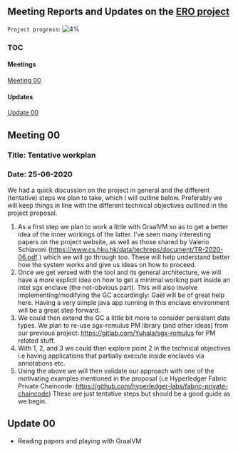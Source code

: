 ## Meeting Reports and Updates on the [ERO project](docs/ero-proposal.pdf) 
`Project progress`: ![4%](https://progress-bar.dev/4)

### TOC
#### Meetings
[Meeting 00](#m00)


#### Updates
[Update 00](#u00)

## Meeting 00
### Title: Tentative workplan
### Date: 25-06-2020
We had a quick discussion on the project in general and the different (tentative) steps we plan to take, which I will outline below. Preferably we will keep things in line with the different technical objectives outlined in the project proposal.
1. As a first step we plan to work a little with GraalVM so as to get a better idea of the inner workings of the latter. I've seen many interesting papers on the project website, as well as those shared by Valerio Schiavoni (https://www.cs.hku.hk/data/techreps/document/TR-2020-06.pdf ) which we will go through too. These will help understand better how the system works and give us ideas on how to proceed.
2. Once we get versed with the tool and its general architecture, we will have a more explicit idea on how to get a minimal working part inside an intel sgx enclave (the not-obvious part). This will also involve implementing/modifying the GC accordingly: Gaël will be of great help here.  Having a very simple java app running in this enclave environment will be a great step forward.
3. We could then extend the GC a little bit more to consider persistent data types. We plan to re-use sgx-romulus PM library (and other ideas) from our previous project: https://gitlab.com/Yuhala/sgx-romulus for PM related stuff.
4. With 1, 2, and 3 we could then explore point 2 in the technical objectives i.e having applications that partially execute inside enclaves via annotations etc.
5. Using the above we will then validate our approach with one of the motivating examples mentioned in the proposal (i.e Hyperledger Fabric Private Chaincode: https://github.com/hyperledger-labs/fabric-private-chaincode)
These are just tentative steps but should be a good guide as we begin.

## Update 00
* Reading papers and playing with GraalVM

